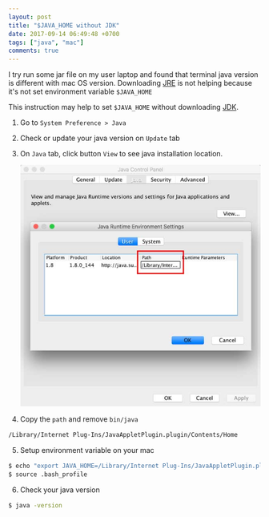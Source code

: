 ```yaml
---
layout: post
title: "$JAVA_HOME without JDK"
date: 2017-09-14 06:49:48 +0700
tags: ["java", "mac"]
comments: true
---
```


I try run some jar file on my user laptop and found that terminal java version is different with mac OS version. Downloading [JRE](http://www.oracle.com/technetwork/java/javase/downloads/index.html) is not helping because it's not set environment variable `$JAVA_HOME`

This instruction may help to set `$JAVA_HOME` without downloading [JDK](https://en.wikipedia.org/wiki/Java_Development_Kit).

1. Go to `System Preference > Java`
2. Check or update your java version on `Update` tab
3. On `Java` tab, click button `View` to see java installation location. 

    ![java update location](/assets/java_update_location.jpg)
4. Copy the `path` and remove `bin/java`
```bash
/Library/Internet Plug-Ins/JavaAppletPlugin.plugin/Contents/Home
```
5. Setup environment variable on your mac
```bash
$ echo "export JAVA_HOME=/Library/Internet Plug-Ins/JavaAppletPlugin.plugin/Contents/Home" >> ~/.bash_profile
$ source .bash_profile
```
6. Check your java version
```bash
$ java -version
```
